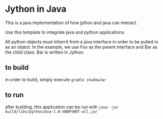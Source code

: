 # Jython in Java

This is a java implementation of how jython and java can interact.

Use this template to integrate java and python applications.

All python objects must inherrit from a java interface in order to be pulled in as an object. In the example, we use Foo as the parent interface and Bar as the child class. Bar is written in Jython.

## to build

in order to build, simply execute `gradle shadowJar`

## to run

after building, this application can be run with `java -jar build/libs/pythonJava-1.0-SNAPSHOT-all.jar`
